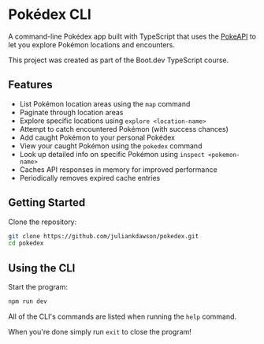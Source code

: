 # Pokédex CLI

A command-line Pokédex app built with TypeScript that uses the [PokeAPI](https://pokeapi.co/) to let you explore Pokémon locations and encounters. 

This project was created as part of the Boot.dev TypeScript course.

## Features

- List Pokémon location areas using the `map` command
- Paginate through location areas
- Explore specific locations using `explore <location-name>`
- Attempt to catch encountered Pokémon (with success chances)
- Add caught Pokémon to your personal Pokédex
- View your caught Pokémon using the `pokedex` command
- Look up detailed info on specific Pokémon using `inspect <pokemon-name>`
- Caches API responses in memory for improved performance
- Periodically removes expired cache entries

## Getting Started

Clone the repository:

```bash
git clone https://github.com/juliankdawson/pokedex.git
cd pokedex
```

## Using the CLI

Start the program:

```bash
npm run dev
```


All of the CLI's commands are listed when running the `help` command.

When you're done simply run `exit` to close the program!
